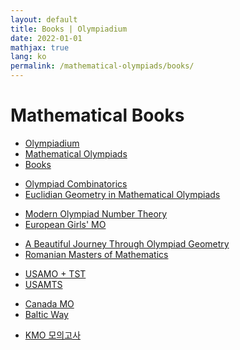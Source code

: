 ```yaml
---
layout: default
title: Books | Olympiadium
date: 2022-01-01
mathjax: true
lang: ko
permalink: /mathematical-olympiads/books/
---
```

<h1>Mathematical Books</h1>
<ul class="breadcrumb">
	<li><a href="{{ site.url }}">Olympiadium</a></li> 
	<li><a href="{{ site.url }}mathematical-olympiads/">Mathematical Olympiads</a></li> 
	<li><a href="{{ site.url }}mathematical-olympiads/books/">Books</a></li>
</ul>

<ul class="actions fit big">
<li><a href="{{ site.baseurl }}{{ page.permalink }}olympiad-combinatorics" class="button fit big center"> Olympiad Combinatorics </a></li>
<li><a href="{{ site.baseurl }}{{ page.permalink }}egmo" class="button fit big center"> Euclidian Geometry in Mathematical Olympiads </a></li>
</ul>

<ul class="actions fit big">
<li><a href="{{ site.baseurl }}{{ page.permalink }}mont" class="button fit big center"> Modern Olympiad Number Theory </a></li>
<li><a href="{{ site.baseurl }}{{ page.permalink }}european-girls'-mathematical-olympiad" class="button fit big center"> European Girls' MO </a></li>
</ul>

<ul class="actions fit big">
<li><a href="{{ site.baseurl }}{{ page.permalink }}a-beautiful-journey-through-olympiad-geometry" class="button fit big center"> A Beautiful Journey Through Olympiad Geometry </a></li>
<li><a href="{{ site.baseurl }}{{ page.permalink }}romanian-masters-of-mathematics" class="button fit big center"> Romanian Masters of Mathematics </a></li>
</ul>

<ul class="actions fit big">
<li><a href="{{ site.baseurl }}{{ page.permalink }}usa-mathematical-olympiad" class="button fit big center"> USAMO + TST </a></li>
<li><a href="{{ site.baseurl }}{{ page.permalink }}usamts" class="button fit big center"> USAMTS </a></li>
</ul>

<ul class="actions fit big">
<li><a href="{{ site.baseurl }}{{ page.permalink }}canada-mathematical-olympiad" class="button fit big center"> Canada MO </a></li>
<li><a href="{{ site.baseurl }}{{ page.permalink }}baltic-way" class="button fit big center"> Baltic Way </a></li>
</ul>

<ul class="actions fit big">
<li><a href="{{ site.baseurl }}{{ page.permalink }}kmo-mock" class="button fit big center"> KMO 모의고사 </a></li>
